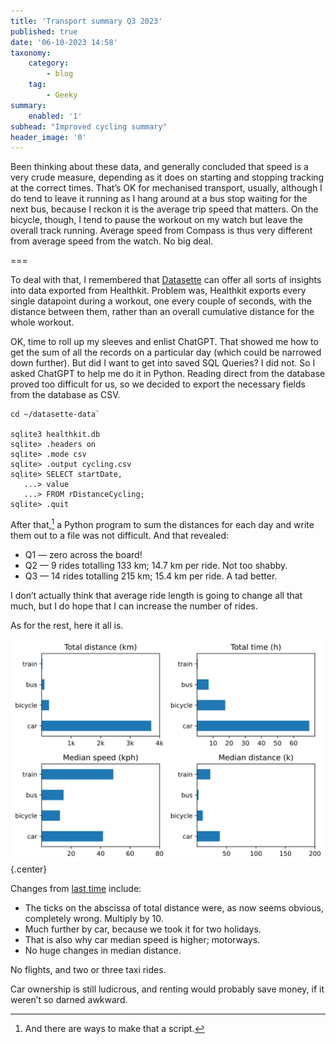 ```yaml
---
title: 'Transport summary Q3 2023'
published: true
date: '06-10-2023 14:58'
taxonomy:
    category:
        - blog
    tag:
        - Geeky
summary:
    enabled: '1'
subhead: "Improved cycling summary"
header_image: '0'
---
```


Been thinking about these data, and generally concluded that speed is a very crude measure, depending as it does on starting and stopping tracking at the correct times. That’s OK for mechanised transport, usually, although I do tend to leave it running as I hang around at a bus stop waiting for the next bus, because I reckon it is the average trip speed that matters. On the bicycle, though, I tend to pause the workout on my watch but leave the overall track running. Average speed from Compass is thus very different from average speed from the watch. No big deal.

===

To deal with that, I remembered that [Datasette](https://datasette.io/) can offer all sorts of insights into data exported from Healthkit. Problem was, Healthkit exports every single datapoint during a workout, one every couple of seconds, with the distance between them, rather than an overall cumulative distance for the whole workout.

OK, time to roll up my sleeves and enlist ChatGPT. That showed me how to get the sum of all the records on a particular day (which could be narrowed down further). But did I want to get into saved SQL Queries? I did not. So I asked ChatGPT to help me do it in Python. Reading direct from the database proved too difficult for us, so we decided to export the necessary fields from the database as CSV.

```
cd ~/datasette-data`
 
sqlite3 healthkit.db
sqlite> .headers on
sqlite> .mode csv
sqlite> .output cycling.csv
sqlite> SELECT startDate,
   ...> value
   ...> FROM rDistanceCycling;
sqlite> .quit
```

After that,[^1] a Python program to sum the distances for each day and write them out to a file was not difficult. And that revealed:

[^1]: And there are ways to make that a script.

* Q1 — zero across the board!
* Q2 — 9 rides totalling 133 km; 14.7 km per ride. Not too shabby.
* Q3 — 14 rides totalling 215 km; 15.4 km per ride. A tad better.

I don’t actually think that average ride length is going to change all that much, but I do hope that I can increase the number of rides.

As for the rest, here it all is.

![Figure containing four bar graphs for main modes of transport. Text contains details](transport-summary-2023-q3.svg){.center}

Changes from [last time](https://www.jeremycherfas.net/blog/transport-summary-q2-2023) include:  
* The ticks on the abscissa of total distance were, as now seems obvious, completely wrong. Multiply by 10.
* Much further by car, because we took it for two holidays.
* That is also why car median speed is higher; motorways.
* No huge changes in median distance.

No flights, and two or three taxi rides.

Car ownership is still ludicrous, and renting would probably save money, if it weren’t so darned awkward.
